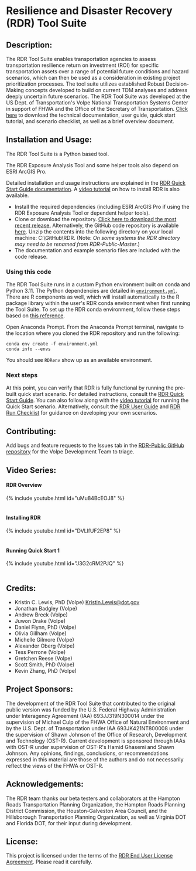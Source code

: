 # Resilience and Disaster Recovery (RDR) Tool Suite

## Description:
The RDR Tool Suite enables transportation agencies to assess transportation resilience return on investment (ROI) for specific transportation assets over a range of potential future conditions and hazard scenarios, which can then be used as a consideration in existing project prioritization processes. The tool suite utilizes established Robust Decision-Making concepts developed to build on current TDM analyses and address deeply uncertain future scenarios. The RDR Tool Suite was developed at the US Dept. of Transportation's Volpe National Transportation Systems Center in support of FHWA and the Office of the Secretary of Transportation. [Click here](https://github.com/VolpeUSDOT/RDR-Public/tree/main/documentation) to download the technical documentation, user guide, quick start tutorial, and scenario checklist, as well as a brief overview document.

## Installation and Usage:
The RDR Tool Suite is a Python based tool.

The RDR Exposure Analysis Tool and some helper tools also depend on ESRI ArcGIS Pro.

Detailed installation and usage instructions are explained in the [RDR Quick Start Guide documentation](https://github.com/VolpeUSDOT/RDR-Public/blob/main/documentation/RDR_GettingStarted_final.pdf). A [video tutorial](#installing-rdr) on how to install RDR is also available.
* Install the required dependencies (including ESRI ArcGIS Pro if using the RDR Exposure Analysis Tool or dependent helper tools).
* Clone or download the repository. [Click here to download the most recent release.](https://github.com/VolpeUSDOT/RDR-Public/releases/tag/v2024.1) Alternatively, the GitHub code repository is available [here](https://github.com/VolpeUSDOT/RDR-Public). Unzip the contents into the following directory on your local machine: C:\GitHub\RDR. (Note: _On some systems the RDR directory may need to be renamed from RDR-Public-Master_.)
* The documentation and example scenario files are included with the code release.

### Using this code
The RDR Tool Suite runs in a custom Python environment built on conda and Python 3.11. The Python dependencies are detailed in [`environment.yml`](https://github.com/VolpeUSDOT/RDR-Public/blob/main/environment.yml). There are R components as well, which will install automatically to the R package library within the user's RDR conda environment when first running the Tool Suite. To set up the RDR conda environment, follow these steps based on [this reference](https://docs.conda.io/projects/conda/en/latest/user-guide/tasks/manage-environments.html#creating-an-environment-from-an-environment-yml-file).

Open Anaconda Prompt. From the Anaconda Prompt terminal, navigate to the location where you cloned the RDR repository and run the following:

```
conda env create -f environment.yml
conda info --envs
```

You should see `RDRenv` show up as an available environment.

### Next steps
At this point, you can verify that RDR is fully functional by running the pre-built quick start scenario. For detailed instructions, consult the [RDR Quick Start Guide](https://github.com/VolpeUSDOT/RDR-Public/blob/main/documentation/RDR_GettingStarted_final.pdf). You can also follow along with the [video tutorial](#running-quick-start-1) for running the Quick Start scenario. Alternatively, consult the [RDR User Guide](https://github.com/VolpeUSDOT/RDR-Public/blob/main/documentation/RDR_UserGuide_final.pdf) and [RDR Run Checklist](https://github.com/VolpeUSDOT/RDR-Public/blob/main/documentation/RDR_Checklist_final.pdf) for guidance on developing your own scenarios.

## Contributing:
Add bugs and feature requests to the Issues tab in the [RDR-Public GitHub repository](https://github.com/VolpeUSDOT/RDR-Public/issues) for the Volpe Development Team to triage.

## Video Series:

#### RDR Overview
{% include youtube.html id="uMu84BcEOJ8" %}
<br>
<br>

#### Installing RDR
{% include youtube.html id="DVLlfUF2EP8" %}
<br>
<br>

#### Running Quick Start 1
{% include youtube.html id="J3G2cRM2PJQ" %}
<br>
<br>

## Credits:
* Kristin C. Lewis, PhD (Volpe) <Kristin.Lewis@dot.gov>
* Jonathan Badgley (Volpe)
* Andrew Breck (Volpe)
* Juwon Drake (Volpe)
* Daniel Flynn, PhD (Volpe)
* Olivia Gillham (Volpe)
* Michelle Gilmore (Volpe)
* Alexander Oberg (Volpe)
* Tess Perrone (Volpe)
* Gretchen Reese (Volpe)
* Scott Smith, PhD (Volpe)
* Kevin Zhang, PhD (Volpe)

## Project Sponsors:
The development of the RDR Tool Suite that contributed to the original public version was funded by the U.S. Federal Highway Administration under Interagency Agreement (IAA) 693JJ319N300014 under the supervision of Michael Culp of the FHWA Office of Natural Environment and by the U.S. Dept. of Transportation under IAA 693JK421NT800008 under the supervision of Shawn Johnson of the Office of Research, Development and Technology (OST-R). Current development is sponsored through IAAs with OST-R under supervision of OST-R's Hamid Ghasemi and Shawn Johnson. Any opinions, findings, conclusions, or recommendations expressed in this material are those of the authors and do not necessarily reflect the views of the FHWA or OST-R.

## Acknowledgements:
The RDR team thanks our beta testers and collaborators at the Hampton Roads Transportation Planning Organization, the Hampton Roads Planning District Commission, the Houston-Galveston Area Council, and the Hillsborough Transportation Planning Organization, as well as Virginia DOT and Florida DOT, for their input during development.

## License:
This project is licensed under the terms of the [RDR End User License Agreement](https://github.com/VolpeUSDOT/RDR-Public/blob/main/LICENSE). Please read it carefully.
